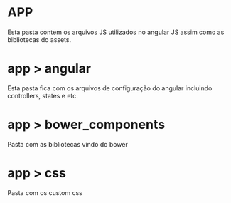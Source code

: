 # APP

Esta pasta contem os arquivos JS utilizados no angular JS assim como as bibliotecas do assets.

# app > angular

Esta pasta fica com os arquivos de configuração do angular incluindo controllers, states e etc.

# app > bower_components

Pasta com as bibliotecas vindo do bower

# app > css

Pasta com os custom css